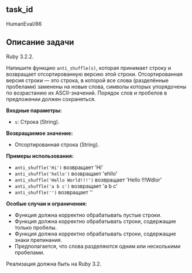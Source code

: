 ## task_id
HumanEval/86

## Описание задачи
Ruby 3.2.2.

Напишите функцию `anti_shuffle(s)`, которая принимает строку и возвращает отсортированную версию этой строки.  Отсортированная версия строки — это строка, в которой все слова (разделённые пробелами) заменены на новые слова, символы которых упорядочены по возрастанию их ASCII-значений.  Порядок слов и пробелов в предложении должен сохраняться.

**Входные параметры:**

* `s`: Строка (String).

**Возвращаемое значение:**

* Отсортированная строка (String).

**Примеры использования:**

* `anti_shuffle('Hi')` возвращает 'Hi'
* `anti_shuffle('hello')` возвращает 'ehllo'
* `anti_shuffle('Hello World!!!')` возвращает 'Hello !!!Wdlor'
* `anti_shuffle('a b c')` возвращает 'a b c'
* `anti_shuffle('')` возвращает ''


**Особые случаи и ограничения:**

* Функция должна корректно обрабатывать пустые строки.
* Функция должна корректно обрабатывать строки, содержащие только пробелы.
* Функция должна корректно обрабатывать строки, содержащие знаки препинания.
* Предполагается, что слова разделяются одним или несколькими пробелами.


Реализация должна быть на Ruby 3.2.

